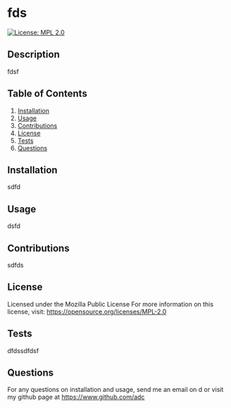 # fds
[![License: MPL 2.0](https://img.shields.io/badge/License-MPL%202.0-brightgreen.svg)](https://opensource.org/licenses/MPL-2.0)
## Description
fdsf
    
## Table of Contents
1. [Installation](#Installation)
2. [Usage](#Usage)
3. [Contributions](#Contributions)
4. [License](#License)
5. [Tests](#Tests)
6. [Questions](#Questions)

## Installation
sdfd

## Usage
dsfd

## Contributions
sdfds

## License
Licensed under the Mozilla Public License
For more information on this license, visit: https://opensource.org/licenses/MPL-2.0

## Tests
dfdssdfdsf

## Questions
For any questions on installation and usage, send me an email on d or visit my github page at https://www.github.com/adc



